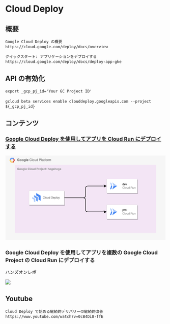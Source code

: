 # Cloud Deploy

## 概要

```
Google Cloud Deploy の概要
https://cloud.google.com/deploy/docs/overview
```
```
クイックスタート: アプリケーションをデプロイする
https://cloud.google.com/deploy/docs/deploy-app-gke
```


## API の有効化

```
export _gcp_pj_id='Your GC Project ID'

gcloud beta services enable clouddeploy.googleapis.com --project ${_gcp_pj_id}
```

## コンテンツ

### [Google Cloud Deploy を使用してアプリを Cloud Run にデプロイする](./quickstart-deploy-app-run)

![](./_img/qs-run-00.png)

### Google Cloud Deploy を使用してアプリを複数の Google Cloud Project の Cloud Run にデプロイする

ハンズオンレポ

![](./_img/qs-run-multi-00.png)

## Youtube

```
Cloud Deploy で始める継続的デリバリーの継続的改善
https://www.youtube.com/watch?v=0cB4Di8-ffE
```
